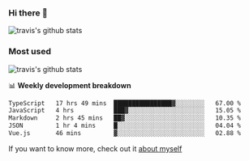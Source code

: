 ### Hi there 👋

<!--
**HondryTravis/HondryTravis** is a ✨ _special_ ✨ repository because its `README.md` (this file) appears on your GitHub profile.

Here are some ideas to get you started:

- 🔭 I’m currently working on ...
- 🌱 I’m currently learning ...
- 👯 I’m looking to collaborate on ...
- 🤔 I’m looking for help with ...
- 💬 Ask me about ...
- 📫 How to reach me: ...
- 😄 Pronouns: ...
- ⚡ Fun fact: ...
-->

![travis's github stats](https://github-readme-stats.vercel.app/api?username=HondryTravis&hide=stars)
### Most used
![travis's github stats](https://github-readme-stats.anuraghazra1.vercel.app/api/top-langs/?username=HondryTravis&layout=compact&hide_title=true)

📊 **Weekly development breakdown**

<!--START_SECTION:waka-->

```txt
TypeScript   17 hrs 49 mins  ████████████████▓░░░░░░░░   67.00 %
JavaScript   4 hrs           ███▓░░░░░░░░░░░░░░░░░░░░░   15.05 %
Markdown     2 hrs 45 mins   ██▓░░░░░░░░░░░░░░░░░░░░░░   10.35 %
JSON         1 hr 4 mins     █░░░░░░░░░░░░░░░░░░░░░░░░   04.04 %
Vue.js       46 mins         ▓░░░░░░░░░░░░░░░░░░░░░░░░   02.88 %
```

<!--END_SECTION:waka-->

If you want to know more, check out it [about myself](https://hondrytravis.github.io/)

